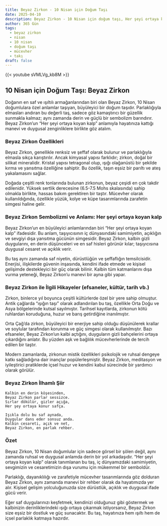 ```yaml
---
title: Beyaz Zirkon - 10 Nisan için Doğum Taşı
date: 2025-04-10
description: Beyaz Zirkon - 10 Nisan için doğum taşı, Her şeyi ortaya koyan kalp sembolü. Bu özel taşın derin anlamını öğrenin.
author: 365 Gün
tags:
  - beyaz zirkon
  - nisan
  - 10 nisan
  - doğum taşı
  - mücevher
  - takı
draft: false
---
```


{{< youtube sVMLVg_kb8M >}}

## 10 Nisan için Doğum Taşı: Beyaz Zirkon

Doğanın en saf ve ışıltılı armağanlarından biri olan Beyaz Zirkon, 10 Nisan doğumlulara özel anlamlar taşıyan, büyüleyici bir doğum taşıdır. Parlaklığıyla elmasları andıran bu değerli taş, sadece göz kamaştırıcı bir güzellik sunmakla kalmaz; aynı zamanda derin ve güçlü bir sembolizm barındırır. Beyaz Zirkon’un “Her şeyi ortaya koyan kalp” anlamıyla hayatınıza kattığı manevi ve duygusal zenginliklere birlikte göz atalım.

### Beyaz Zirkon Özellikleri

Beyaz Zirkon, genellikle renksiz ve şeffaf olarak bulunur ve parlaklığıyla elmasla sıkça karıştırılır. Ancak kimyasal yapısı farklıdır; zirkon, doğal bir silikat mineralidir. Kristal yapısı tetragonal olup, ışığı olağanüstü bir şekilde kırma ve yansıtma özelliğine sahiptir. Bu özellik, taşın eşsiz bir parıltı ve ateş yakalamasını sağlar.

Doğada çeşitli renk tonlarında bulunan zirkonun, beyaz çeşidi en çok takdir edilenidir. Yüksek sertlik derecesine (6.5-7.5 Mohs skalasında) sahip olmakla birlikte, hassas bakım gerektiren bir taştır. Mücevher olarak kullanıldığında, özellikle yüzük, kolye ve küpe tasarımlarında zarafetin simgesi haline gelir.

### Beyaz Zirkon Sembolizmi ve Anlamı: Her şeyi ortaya koyan kalp

Beyaz Zirkon’un en büyüleyici anlamlarından biri “Her şeyi ortaya koyan kalp” ifadesidir. Bu anlam, taşıyıcısının iç dünyasındaki samimiyetin, açıklığın ve sevgiyi dışa yansıtma gücünün simgesidir. Beyaz Zirkon, kalbin gizli duygularını, en derin düşünceleri ve en saf hisleri görünür kılar; taşıyıcısına duygusal cesaret ve açıklık verir.

Bu taş aynı zamanda saf niyetin, dürüstlüğün ve şeffaflığın temsilcisidir. Enerjisi, ilişkilerde güvenin inşasında, kendini ifade etmede ve kişisel gelişimde destekleyici bir güç olarak bilinir. Kalbin tüm katmanlarını dışa vurma yeteneği, Beyaz Zirkon’u manevi bir ayna gibi yapar.

### Beyaz Zirkon ile İlgili Hikayeler (efsaneler, kültür, tarih vb.)

Zirkon, binlerce yıl boyunca çeşitli kültürlerde özel bir yere sahip olmuştur. Antik çağlarda “ışığın taşı” olarak adlandırılan bu taş, özellikle Orta Doğu ve Asya bölgelerinde kutsal sayılmıştır. Tarihsel kayıtlarda, zirkonun kötü ruhlardan koruduğuna, huzur ve barış getirdiğine inanılmıştır.

Orta Çağ’da zirkon, büyüleyici bir enerjiye sahip olduğu düşünülerek krallar ve soylular tarafından korunma ve güç simgesi olarak kullanılmıştır. Bazı efsaneler, Beyaz Zirkon’un kalbi açtığını, duyguların gizli bahçelerini ortaya çıkardığını anlatır. Bu yüzden aşk ve bağlılık mücevherlerinde de tercih edilen bir taştır.

Modern zamanlarda, zirkonun mistik özellikleri psikolojik ve ruhsal dengeye katkı sağladığına dair inançlar popülerleşmiştir. Beyaz Zirkon, meditasyon ve iyileştirici pratiklerde içsel huzur ve kendini kabul sürecinde bir yardımcı olarak görülür.

### Beyaz Zirkon İlhamlı Şiir

```
Kalbin en derin köşesinden,
Beyaz Zirkon parlar sessizce.
Sırlar dökülür, gizler açığa,
Her şey ortaya konur safça.

Işıkla dolu bu saf aynada,
Duygular dans eder sonsuz anda.
Kalbin cesareti, açık ve net,
Beyaz Zirkon, en parlak rehber.
```

### Özet

Beyaz Zirkon, 10 Nisan doğumlular için sadece görsel bir şölen değil, aynı zamanda ruhsal ve duygusal anlamda derin bir yol arkadaşıdır. “Her şeyi ortaya koyan kalp” olarak tanımlanan bu taş, iç dünyamızdaki samimiyetin, sevgimizin ve cesaretimizin dışa vurumu için mükemmel bir semboldür.

Parlaklığı, dayanıklılığı ve zarafetiyle mücevher tasarımlarında göz dolduran Beyaz Zirkon, aynı zamanda manevi bir rehber olarak da hayatımızda yer alır. Kişisel gelişim yolculuğunuzda size dürüstlük, açıklık ve duygusal ifade gücü verir.

Eğer saf duygularınızı keşfetmek, kendinizi olduğunuz gibi göstermek ve kalbinizin derinliklerindeki ışığı ortaya çıkarmak istiyorsanız, Beyaz Zirkon size eşsiz bir dostluk ve güç sunacaktır. Bu taş, hayatınıza hem ışıltı hem de içsel parlaklık katmaya hazırdır.